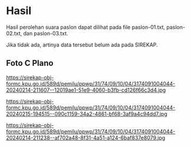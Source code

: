# Hasil

Hasil perolehan suara paslon dapat dilihat pada file paslon-01.txt, paslon-02.txt, dan paslon-03.txt.

Jika tidak ada, artinya data tersebut belum ada pada SIREKAP.

## Foto C Plano

https://sirekap-obj-formc.kpu.go.id/589d/pemilu/ppwp/31/74/09/10/04/3174091004044-20240214-211607--12019ae1-51e9-4060-b3fb-cd126f66c3d4.jpg

https://sirekap-obj-formc.kpu.go.id/589d/pemilu/ppwp/31/74/09/10/04/3174091004044-20240215-194515--090c1159-34a2-4861-bf68-3af9a4c94dd7.jpg

https://sirekap-obj-formc.kpu.go.id/589d/pemilu/ppwp/31/74/09/10/04/3174091004044-20240214-211238--af702a48-8f31-4a51-a124-6baf837e8079.jpg
